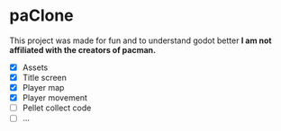 # paClone

This project was made for fun and to understand godot better
**I am not affiliated with the creators of pacman.**

- [x] Assets
- [x] Title screen
- [x] Player map
- [x] Player movement
- [ ] Pellet collect code
- [ ] ...